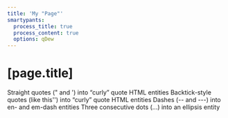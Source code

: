 ```yaml
---
title: 'My "Page"'
smartypants:
  process_title: true
  process_content: true
  options: qDew
---
```


# [page.title]

Straight quotes (" and ') into “curly” quote HTML entities
Backtick-style quotes (like this'') into “curly” quote HTML entities
Dashes (-- and ---) into en- and em-dash entities
Three consecutive dots (...) into an ellipsis entity
